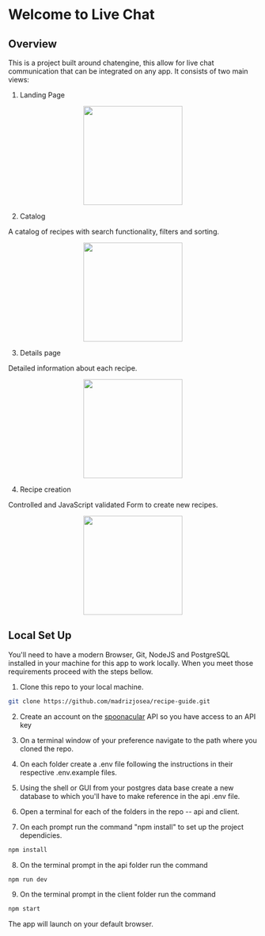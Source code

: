 # Welcome to Live Chat

## Overview

This is a project built around chatengine, this allow for live chat communication that can be integrated on any app. It consists of two main views:

1. Landing Page

<p align="center">
  <img height="200" src="[./images/landing.jpg](https://github.com/Razgrizsx/LiveChat/issues/1#issue-1704447498)" />
</p>

2. Catalog

A catalog of recipes with search functionality, filters and sorting.

<p align="center">
  <img height="200" src="./images/catalog.jpg" />
</p>

3. Details page

Detailed information about each recipe.

<p align="center">
  <img height="200" src="./images/details.jpg" />
</p>

4. Recipe creation

Controlled and JavaScript validated Form to create new recipes.

<p align="center">
  <img height="200" src="./images/create.jpg" />
</p>

## Local Set Up

You'll need to have a modern Browser, Git, NodeJS and PostgreSQL installed in your machine for this app to work locally. When you meet those requirements proceed with the steps bellow.

1. Clone this repo to your local machine.

```sh
git clone https://github.com/madrizjosea/recipe-guide.git
```

2. Create an account on the [spoonacular](https://spoonacular.com/food-api) API so you have access to an API key

3. On a terminal window of your preference navigate to the path where you cloned the repo.

4. On each folder create a .env file following the instructions in their respective .env.example files.

5. Using the shell or GUI from your postgres data base create a new database to which you'll have to make reference in the api .env file.

6. Open a terminal for each of the folders in the repo -- api and client.

7. On each prompt run the command "npm install" to set up the project dependicies.

```sh
npm install
```

8. On the terminal prompt in the api folder run the command

```sh
npm run dev
```

9. On the terminal prompt in the client folder run the command

```sh
npm start
```

The app will launch on your default browser.

